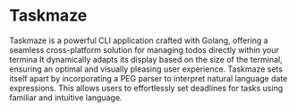 # Taskmaze

Taskmaze is a powerful CLI application crafted with Golang, offering a seamless cross-platform solution for managing todos directly within your termina
It dynamically adapts its display based on the size of the terminal, ensuring an optimal and visually pleasing user experience.
Taskmaze sets itself apart by incorporating a PEG parser to interpret natural language date expressions. This allows users to effortlessly set deadlines for tasks using familiar and intuitive language.
